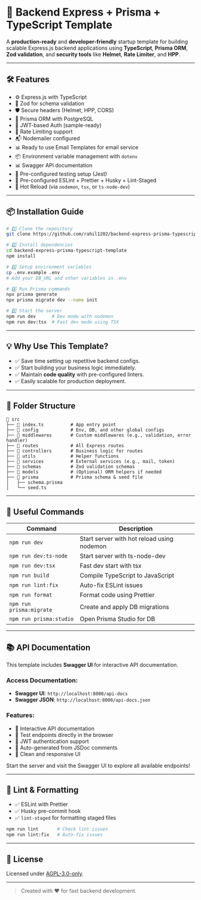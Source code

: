 # 🚀 Backend Express + Prisma + TypeScript Template

A **production-ready** and **developer-friendly** startup template for building scalable Express.js backend applications using **TypeScript**, **Prisma ORM**, **Zod validation**, and **security tools** like **Helmet**, **Rate Limiter**, and **HPP**.

---

## 🛠️ Features

- ⚙️ Express.js with TypeScript
- 🧠 Zod for schema validation
- 🛡️ Secure headers (Helmet, HPP, CORS)
- 🧱 Prisma ORM with PostgreSQL
- 🔐 JWT-based Auth (sample-ready)
- 🚦 Rate Limiting support
- 📬 Nodemailer configured
- 📊 Ready to use Email Templates for email service
- 📦 Environment variable management with `dotenv`
- 📊 Swagger API documentation
- 🧪 Pre-configured testing setup (Jest)
- 🧹 Pre-configured ESLint + Prettier + Husky + Lint-Staged
- 🔄 Hot Reload (via `nodemon`, `tsx`, or `ts-node-dev`)

---

## 📦 Installation Guide

```bash
# 1️⃣ Clone the repository
git clone https://github.com/rahil1202/backend-express-prisma-typescript-template.git

# 2️⃣ Install dependencies
cd backend-express-prisma-typescript-template
npm install

# 3️⃣ Setup environment variables
cp .env.example .env
# Add your DB_URL and other variables in .env

# 4️⃣ Run Prisma commands
npx prisma generate
npx prisma migrate dev --name init

# 5️⃣ Start the server
npm run dev      # Dev mode with nodemon
npm run dev:tsx  # Fast dev mode using TSX
```

---

## 💡 Why Use This Template?

- ✅ Save time setting up repetitive backend configs.
- ✅ Start building your business logic immediately.
- ✅ Maintain **code quality** with pre-configured linters.
- ✅ Easily scalable for production deployment.

---

## 📂 Folder Structure

```
📁 src
├── 📄 index.ts          # App entry point
├── 📁 config            # Env, DB, and other global configs
├── 📁 middlewares       # Custom middlewares (e.g., validation, error handler)
├── 📁 routes            # All Express routes
├── 📁 controllers       # Business logic for routes
├── 📁 utils             # Helper functions
├── 📁 services          # External services (e.g., mail, token)
├── 📁 schemas           # Zod validation schemas
├── 📁 models            # (Optional) ORM helpers if needed
├── 📁 prisma            # Prisma schema & seed file
│   ├── schema.prisma
│   └── seed.ts
```

---

## 🔧 Useful Commands

| Command                  | Description                                |
| ------------------------ | ------------------------------------------ |
| `npm run dev`            | Start server with hot reload using nodemon |
| `npm run dev:ts-node`    | Start server with ts-node-dev              |
| `npm run dev:tsx`        | Fast dev start with tsx                    |
| `npm run build`          | Compile TypeScript to JavaScript           |
| `npm run lint:fix`       | Auto-fix ESLint issues                     |
| `npm run format`         | Format code using Prettier                 |
| `npm run prisma:migrate` | Create and apply DB migrations             |
| `npm run prisma:studio`  | Open Prisma Studio for DB                  |

---

## 📚 API Documentation

This template includes **Swagger UI** for interactive API documentation.

### Access Documentation:

- **Swagger UI**: `http://localhost:8000/api-docs`
- **Swagger JSON**: `http://localhost:8000/api-docs.json`

### Features:

- 📖 Interactive API documentation
- 🧪 Test endpoints directly in the browser
- 🔐 JWT authentication support
- 📝 Auto-generated from JSDoc comments
- 🎨 Clean and responsive UI

Start the server and visit the Swagger UI to explore all available endpoints!

---

## 🧪 Lint & Formatting

- ✅ ESLint with Prettier
- ✅ Husky pre-commit hook
- ✅ `lint-staged` for formatting staged files

```bash
npm run lint       # Check lint issues
npm run lint:fix   # Auto-fix issues
```

---

## 📝 License

Licensed under [AGPL-3.0-only](LICENSE).

---

> Created with ❤️ for fast backend development.
